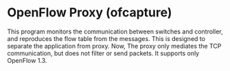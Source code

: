 # OpenFlow Proxy (ofcapture)

This program monitors the communication between switches and controller, 
and reproduces the flow table from the messages.
This is designed to separate the application from proxy.
Now, The proxy only mediates the TCP communication, but does not filter or send packets.
It supports only OpenFlow 1.3.